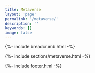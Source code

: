 ```yaml
---
title: Metaverse
layout: 'page'
permalink: '/metaverse/'
description: ''
keywords: []
image: false
---
```



<!-- Start Breadcrumb  -->
{%- include breadcrumb.html -%}
<!-- End  Breadcrumb -->

<!-- Start About
		============================================= -->
{%- include sections/metaverse.html -%}
<!-- End About -->




<!-- Start Footer
	============================================= -->
{%- include footer.html -%}
<!-- End Footer-->
